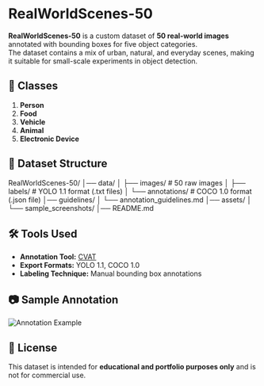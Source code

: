 # RealWorldScenes-50

**RealWorldScenes-50** is a custom dataset of **50 real-world images** annotated with bounding boxes for five object categories.  
The dataset contains a mix of urban, natural, and everyday scenes, making it suitable for small-scale experiments in object detection.

## 📌 Classes
1. **Person**
2. **Food**
3. **Vehicle**
4. **Animal**
5. **Electronic Device**


## 📂 Dataset Structure

RealWorldScenes-50/
│── data/
│ ├── images/ # 50 raw images
│ ├── labels/ # YOLO 1.1 format (.txt files)
│ └── annotations/ # COCO 1.0 format (.json file)
│── guidelines/
│ └── annotation_guidelines.md
│── assets/
│ └── sample_screenshots/
│── README.md



## 🛠 Tools Used
- **Annotation Tool:** [CVAT](https://cvat.ai)  
- **Export Formats:** YOLO 1.1, COCO 1.0  
- **Labeling Technique:** Manual bounding box annotations

## 📷 Sample Annotation
![Annotation Example](assets/sample_screenshots/example1.jpg)

## 📜 License
This dataset is intended for **educational and portfolio purposes only** and is not for commercial use.
